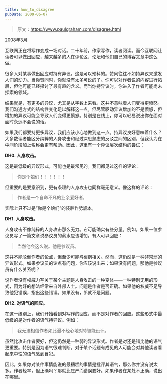 ```yaml
---
title: how_to_disagree
pubDate: 2009-06-07
---
```


> 原文：https://www.paulgraham.com/disagree.html 

            
2008年3月

互联网正在将写作变成一场对话。二十年前，作家写作，读者阅读。而今互联网让读者可以做出回应，越来越多的人在评论区、论坛和他们自己的博客文章中这么做。

很多人对某事做出回应时持有异议。这是可以预料的。赞同往往不如持异议来激发人们的动力。当你赞同时，你就没有太多可说的了。你可以对作者说的内容进行拓展，但他可能已经探讨了最有趣的含义。而当你持异议时，你进入了作者可能尚未探索的领域。

结果就是，有更多的异议，尤其是从字数上来看。这并不意味着人们变得更愤怒。我们沟通方式的结构性变化足以解释这一点。但尽管驱动异议增加的不是愤怒，但增加的异议可能会导致人们变得更愤怒。特别是在线上，你可以轻易说出你在面对面时永远不会说的话。

如果我们都要持更多异议，我们应该小心地做到这一点。持异议良好意味着什么？大多数读者能区分纯粹的人身攻击和经过深思熟虑的反驳之间的区别，但我认为在中间阶段加上名称会更有帮助。因此，这里有一个异议层次结构的尝试：

**DH0. 人身攻击。**

这是最低级的异议形式，可能也是最常见的。我们都见过这样的评论：

> 你是个娘们！！！！！！

但重要的是要意识到，更有条理的人身攻击也同样毫无意义。像这样的评论：

> 作者是一个自命不凡的业余爱好者。

实际上只不过是“你是个娘们”的装腔作势版本。

**DH1. 人身攻击。**

人身攻击不像纯粹的人身攻击那么无力。它可能确实有些分量。例如，如果一位参议员写了一篇文章说参议员的薪水应该增加，有人可以回应：

> 当然他会这么说。他是参议员。

这并不能驳倒作者的论点，但至少可能与案例相关。然而，这仍然是一种非常弱的异议形式。如果参议员的论点有问题，你应该说出来；如果没有问题，那他是参议员有什么关系呢？

说作者没有权威力写关于某个主题是人身攻击的一种变体——一种特别无用的形式，因为好的想法经常来自外部人士。问题是作者是否正确。如果他的权威不足导致他犯错误，指出这些错误。如果没有，那就不是问题。

**DH2. 对语气的回应。**

在这一级别上，我们开始看到对写作的回应，而不是对作者的回应。这些形式中最低级的是对作者的语气持异议。例如：

> 我无法相信作者如此漫不经心地对待智能设计。

虽然比攻击作者要好，但这仍然是一种弱的异议形式。作者是对还是错比他的语气更重要。特别是因为语气很难判断。对于某个话题有成见的人可能会对其他读者看起来中性的语气感到冒犯。

因此，如果你对某件事情能说的最糟糕的事情是批评其语气，那么你并没有说太多。作者轻率，但正确吗？那就比庄严而错误要好。如果作者在某处不正确，说出在哪里。
